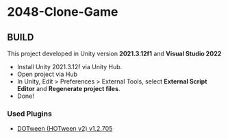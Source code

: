 ﻿# 2048-Clone-Game

## BUILD
This project developed in Unity version **2021.3.12f1** and **Visual Studio 2022**
- Install Unity 2021.3.12f via Unity Hub.
- Open project via Hub
- In Unity, Edit > Preferences > External Tools, select **External Script Editor** and **Regenerate project files**.
- Done!

### Used Plugins
- [DOTween (HOTween v2) v1.2.705](https://assetstore.unity.com/packages/tools/animation/dotween-hotween-v2-27676)